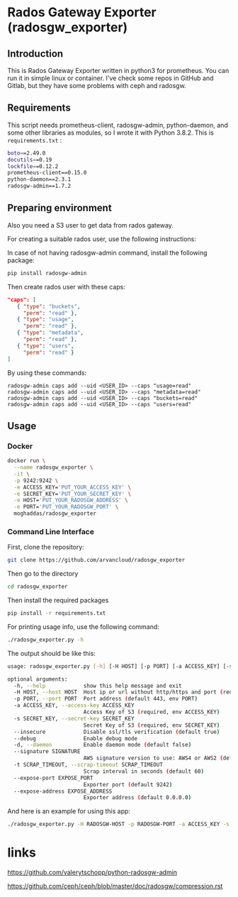 # Rados Gateway Exporter (radosgw_exporter)
## Introduction
This is Rados Gateway Exporter written in python3 for prometheus.
You can run it in simple linux or container.
I've check some repos in GitHub and Gitlab, but they have some problems with ceph and radosgw.

## Requirements
This script needs prometheus-client, radosgw-admin, python-daemon, and some other libraries as modules, so I wrote it with Python 3.8.2.
This is `requirements.txt` :
```bash
boto==2.49.0
docutils==0.19
lockfile==0.12.2
prometheus-client==0.15.0
python-daemon==2.3.1
radosgw-admin==1.7.2
```
## Preparing environment
Also you need a S3 user to get data from rados gateway. 

For creating a suitable rados user, use the following instructions:

In case of not having radosgw-admin command, install the following package:
```bash
pip install radosgw-admin
```
Then create rados user with these caps:
```json
"caps": [
   { "type": "buckets",
     "perm": "read" },
   { "type": "usage",
     "perm": "read" },
   { "type": "metadata",
     "perm": "read" },
   { "type": "users",
     "perm": "read" }
]
```
By using these commands:
```commandline
radosgw-admin caps add --uid <USER_ID> --caps "usage=read"
radosgw-admin caps add --uid <USER_ID> --caps "metadata=read"
radosgw-admin caps add --uid <USER_ID> --caps "buckets=read"
radosgw-admin caps add --uid <USER_ID> --caps "users=read"
```

## Usage
### Docker
```bash
docker run \
  --name radosgw_exporter \
  -it \
  -p 9242:9242 \
  -e ACCESS_KEY='PUT_YOUR_ACCESS_KEY' \
  -e SECRET_KEY='PUT_YOUR_SECRET_KEY' \
  -e HOST='PUT_YOUR_RADOSGW_ADDRESS' \
  -e PORT='PUT_YOUR_RADOSGW_PORT' \
  moghaddas/radosgw_exporter
```

### Command Line Interface
First, clone the repository:
```bash
git clone https://github.com/arvancloud/radosgw_exporter
```
Then go to the directory
```bash
cd radosgw_exporter
```
Then install the required packages
```bash
pip install -r requirements.txt
```
For printing usage info, use the following command:
```bash
./radosgw_exporter.py -h
```
The output should be like this:
```bash
usage: radosgw_exporter.py [-h] [-H HOST] [-p PORT] [-a ACCESS_KEY] [-s SECRET_KEY] [--insecure] [--debug] [-d] [--signature SIGNATURE] [-t SCRAP_TIMEOUT] [--expose-port EXPOSE_PORT] [--expose-address EXPOSE_ADDRESS]

optional arguments:
  -h, --help            show this help message and exit
  -H HOST, --host HOST  Host ip or url without http/https and port (required, env HOST)
  -p PORT, --port PORT  Port address (default 443, env PORT)
  -a ACCESS_KEY, --access-key ACCESS_KEY
                        Access Key of S3 (required, env ACCESS_KEY)
  -s SECRET_KEY, --secret-key SECRET_KEY
                        Secret Key of S3 (required, env SECRET_KEY)
  --insecure            Disable ssl/tls verification (default true)
  --debug               Enable debug mode
  -d, --daemon          Enable daemon mode (default false)
  --signature SIGNATURE
                        AWS signature version to use: AWS4 or AWS2 (default AWS4)
  -t SCRAP_TIMEOUT, --scrap-timeout SCRAP_TIMEOUT
                        Scrap interval in seconds (default 60)
  --expose-port EXPOSE_PORT
                        Exporter port (default 9242)
  --expose-address EXPOSE_ADDRESS
                        Exporter address (default 0.0.0.0)
```
And here is an example for using this app:
```bash 
./radosgw_exporter.py -H RADOSGW-HOST -p RADOSGW-PORT -a ACCESS_KEY -s SECRET_KEY --insecure --scrap-timeout 5 --expose-address 127.0.0.1
```


# links
https://github.com/valerytschopp/python-radosgw-admin

https://github.com/ceph/ceph/blob/master/doc/radosgw/compression.rst
